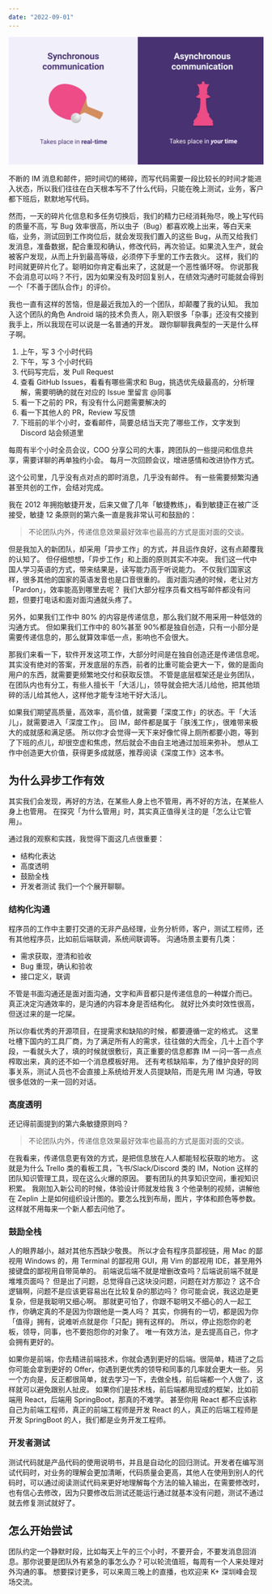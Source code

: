 ```yaml
---
date: "2022-09-01"
---
```


<img src="/_image/image_2023-11-05-21-14-50.png" alt="">

不断的 IM 消息和邮件，把时间切的稀碎，而写代码需要一段比较长的时间才能进入状态，所以我们往往在白天根本写不了什么代码，只能在晚上测试，业务，客户都下班后，默默地写代码。

然而，一天的碎片化信息和多任务切换后，我们的精力已经消耗殆尽，晚上写代码的质量不高，写 Bug 效率很高，所以虫子（Bug）都喜欢晚上出来，等白天来临，业务，测试回到工作岗位后，就会发现我们置入的这些 Bug，从而又给我们发消息，准备数据，配合重现和确认，修改代码，再次验证。如果流入生产，就会被客户发现，从而上升到最高等级，必须停下手里的工作去救火。
这样，我们的时间就更碎片化了。聪明如你肯定看出来了，这就是一个恶性循环呀。
你说那我不会消息可以吗？不行，因为如果没有及时回复别人，在绩效沟通时可能就会得到一个「不善于团队合作」的评价。

我也一直有这样的苦恼，但是最近我加入的一个团队，却颠覆了我的认知。
我加入这个团队的角色 Android 端的技术负责人，刚入职很多「杂事」还没有交接到我手上，所以我现在可以说是一名普通的开发。
跟你聊聊我典型的一天是什么样子啊。

1. 上午，写 3 个小时代码
2. 下午，写 3 个小时代码
3. 代码写完后，发 Pull Request
4. 查看 GitHub Issues，看看有哪些需求和 Bug，挑选优先级最高的，分析理解，需要明确的就在对应的 Issue 里留言 @同事
5. 看一下之前的 PR，有没有什么问题需要解决的
6. 看一下其他人的 PR，Review 写反馈
7. 下班前的半个小时，查看邮件，简要总结当天完了哪些工作，文字发到 Discord 站会频道里

每周有半个小时全员会议，COO 分享公司的大事，跨团队的一些提问和信息共享，需要详聊的再单独约小会。
每月一次回顾会议，增进感情和改进协作方式。

这个公司里，几乎没有点对点的即时消息，几乎没有邮件。
有一些需要频繁沟通甚至共创的工作，会结对完成。

我在 2012 年拥抱敏捷开发，后来又做了几年「敏捷教练」，看到敏捷正在被广泛接受，敏捷 12 条原则的第六条一直是我非常认可和鼓励的：

> 不论团队内外，传递信息效果最好效率也最高的方式是面对面的交谈。

但是我加入的新团队，却采用「异步工作」的方式，并且运作良好，这有点颠覆我的认知了。
但仔细想想，「异步工作」和上面的原则其实不冲突。
我们这一代中国人学习英语的方式，带来结果是，读写能力高于听说能力。
不仅我们国家这样，很多其他的国家的英语发音也是口音很重的。
面对面沟通的时候，老让对方「Pardon」，效率能高到哪里去呢？
我们大部分程序员看文档写邮件都没有问题，但要打电话和面对面沟通就头疼了。

另外，如果我们工作中 80% 的内容是传递信息，那么我们就不用采用一种低效的沟通方式。
但如果我们工作中的 80%甚至 90%都是独自创造，只有一小部分是需要传递信息的，那么就算效率低一点，影响也不会很大。

那我们来看一下，软件开发这项工作，大部分时间是在独自创造还是传递信息呢。
其实没有绝对的答案，开发底层的东西，前者的比重可能会更大一下，做的是面向用户的东西，就需要更频繁地交付和获取反馈。
不管是底层框架还是业务团队，在团队内也有分工，有些人擅长干「大活儿」，领导就会把大活儿给他，把其他琐碎的活儿给其他人，这样他才能专注地干好大活儿。

如果我们期望高质量，高效率，高价值，就需要「深度工作」的状态。干「大活儿」，就需要进入「深度工作」。
回 IM，邮件都是属于「肤浅工作」，很难带来极大的成就感和满足感。
所以你才会觉得一天下来好像忙得上厕所都要小跑，等到了下班的点儿，却很空虚和焦虑，然后就会不由自主地通过加班来弥补。
想从工作中创造更大价值，获得更多成就感，推荐阅读《深度工作》这本书。

## 为什么异步工作有效

其实我们会发现，再好的方法，在某些人身上也不管用，再不好的方法，在某些人身上也管用。
在探究「为什么管用」时，其实真正值得关注的是「怎么让它管用」。

通过我的观察和实践，我觉得下面这几点很重要：

-   结构化表达
-   高度透明
-   鼓励全栈
-   开发者测试
    我们一个个展开聊聊。

### 结构化沟通

程序员的工作中主要打交道的无非产品经理，业务分析师，客户，测试工程师，还有其他程序员，比如前后端联调，系统间联调等。
沟通场景主要有几类：

-   需求获取，澄清和验收
-   Bug 重现，确认和验收
-   接口定义，联调

不管是书面沟通还是面对面沟通，文字和声音都只是传递信息的一种媒介而已。
真正决定沟通效率的，是沟通的内容本身是否结构化。
就好比外卖时效性很高，但送过来的是一坨屎。

所以你看优秀的开源项目，在提需求和缺陷的时候，都要遵循一定的格式。
这里吐槽下国内的工具厂商，为了满足所有人的需求，往往做的大而全，几十上百个字段，一看就头大了，填的时候就很敷衍，真正重要的信息都靠 IM 一问一答一点点榨取出来，真的还不如一个消息模板好用。
还有考核缺陷率，为了维护良好的同事关系，测试人员也不会直接上系统给开发人员提缺陷，而是先用 IM 沟通，导致很多低效的一来一回的对话。

### 高度透明

还记得前面提到的第六条敏捷原则吗？

> 不论团队内外，传递信息效果最好效率也最高的方式是面对面的交谈。

在我看来，传递信息更有效的方式，是把信息放在人人都能轻松获取的地方。
这就是为什么 Trello 类的看板工具，飞书/Slack/Discord 类的 IM，Notion 这样的团队知识管理工具，现在这么火爆的原因。
要有团队的共享知识空间，重视知识积累。
我刚加入新公司的时候，体验设计师就发给我 3 个他录制的视频，讲解他在 Zeplin 上是如何组织设计图的。要怎么找到布局，图片，字体和颜色等参数。
这样就不用每来一个新人都去问他了。

### 鼓励全栈

人的眼界越小，越对其他东西缺少敬畏。
所以才会有程序员鄙视链，用 Mac 的鄙视用 Windows 的，用 Terminal 的鄙视用 GUI，用 Vim 的鄙视用 IDE，甚至用外接键盘的鄙视用自带简单的。
前端说后端不就是增删改查吗？后端说前端不就是堆堆页面吗？
但是出了问题，总觉得自己这块没问题，问题在对方那边？
这不合逻辑啊，问题不是应该更容易出在比较复杂的那边吗？
你可能会说，我这边是更复杂，但是我聪明又细心啊。
那就更可怕了，你跟不聪明又不细心的人一起工作，你确定真的不是因为你跟他是一类人吗？
其实，你拥有的一切，都是因为你「值得」拥有，说难听点就是你「只配」拥有这样的。
所以，停止抱怨你的老板，领导，同事，也不要抱怨你的对象了。
唯一有效方法，是去提高自己，你才会拥有更好的。

如果你是前端，你去精进前端技术，你就会遇到更好的后端。很简单，精进了之后你可能会拿到更好的 Offer，你遇到更优秀的领导和同事的几率就会更大一些。
另一个方向是，反正都很简单，就去学习一下，去做全栈，前后端都一个人做了，这样就可以避免跟别人扯皮。
如果你们是技术栈，前后端都用现成的框架，比如前端用 React，后端用 SpringBoot，那真的不难学。
甚至你用 React 都不应该称自己为前端工程师，真正的前端工程师是开发 React 的人，真正的后端工程师是开发 SpringBoot 的人，我们都是业务开发工程师。

### 开发者测试

测试代码就是产品代码的使用说明书，并且是自动化的回归测试。开发者在编写测试代码时，对业务的理解会更加清晰，代码质量会更高，其他人在使用到别人的代码时，可以通过阅读测试代码来更好地理解每个方法的输入输出，在需要修改时，也有信心去修改，因为只要修改后测试还能运行通过就基本没有问题，测试不通过就去修复测试就好了。

## 怎么开始尝试

团队约定一个静默时段，比如每天上午的三个小时，不要开会，不要发消息回消息。那你说要是团队外有紧急的事怎么办？可以轮流值班，每周有一个人来处理对外沟通的事。
想要探讨更多，可以来周三晚上的直播，也欢迎来 K+ 深圳峰会现场交流。
